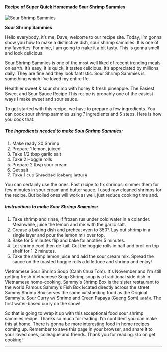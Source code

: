             

#### Recipe of Super Quick Homemade Sour Shrimp Sammies

![Sour Shrimp Sammies](https://img-global.cpcdn.com/recipes/6110856900771840/751x532cq70/sour-shrimp-sammies-recipe-main-photo.jpg)

**Sour Shrimp Sammies**

Hello everybody, it’s me, Dave, welcome to our recipe site. Today, I’m gonna show you how to make a distinctive dish, sour shrimp sammies. It is one of my favorites. For mine, I am going to make it a bit tasty. This is gonna smell and look delicious.

Sour Shrimp Sammies is one of the most well liked of recent trending meals on earth. It’s easy, it is quick, it tastes delicious. It’s appreciated by millions daily. They are fine and they look fantastic. Sour Shrimp Sammies is something which I’ve loved my entire life.

Healthier sweet & sour shrimp with honey & fresh pineapple. The Easiest Sweet and Sour Sauce Recipe This recipe is probably one of the easiest ways I make sweet and sour sauce.

To get started with this recipe, we have to prepare a few ingredients. You can cook sour shrimp sammies using 7 ingredients and 5 steps. Here is how you cook that.

##### The ingredients needed to make Sour Shrimp Sammies:

1.  Make ready 20 Shrimp
2.  Prepare 1 lemon, juiced
3.  Take 1/2 tbsp garlic salt
4.  Take 2 Hoggie rolls
5.  Prepare 2 tbsp sour cream
6.  Get salt
7.  Take 1 cup Shredded iceberg lettuce

You can certainly use the ones. Fast recipe to fix shrimps: simmer them for few minutes in sour cream and butter sauce. I used raw cleaned shrimps for the recipe. But boiled ones will work as well, just reduce cooking time and.

##### Instructions to make Sour Shrimp Sammies:

1.  Take shrimp and rinse, if frozen run under cold water in a colander. Meanwhile, juice the lemon and mix with the garlic salt.
2.  Grease a baking dish and preheat oven to 350°. Lay out shrimp in a single layer and pour the lemon mix over top.
3.  Bake for 5 minutes flip and bake for another 5 minutes.
4.  Let shrimp cool then de-tail. Cut the hoggie rolls in half and broil on top shelf for 1-2 minutes.
5.  Take the shrimp lemon juice and add the sour cream mix. Spread the sauce on the toasted hoggie rolls add lettuce and shrimp and enjoy!

Vietnamese Sour Shrimp Soup (Canh Chua Tom). It's November and I'm still getting fresh Vietnamese Soup Shrimp soup is a traditional side dish in Vietnamese home-cooking. Sammy's Shrimp Box is the sister restaurant to the world Famous Sammy's Fish Box located directly across the street Sammy Shrimp Box serves the same outstanding food as the Original Sammy's. Sour Curry w/ Shrimp and Green Papaya (Gaeng Som) แกงส้ม. The first water-based curry on the show!

So that is going to wrap it up with this exceptional food sour shrimp sammies recipe. Thanks so much for reading. I’m confident you can make this at home. There is gonna be more interesting food in home recipes coming up. Remember to save this page in your browser, and share it to your loved ones, colleague and friends. Thank you for reading. Go on get cooking!

* * *